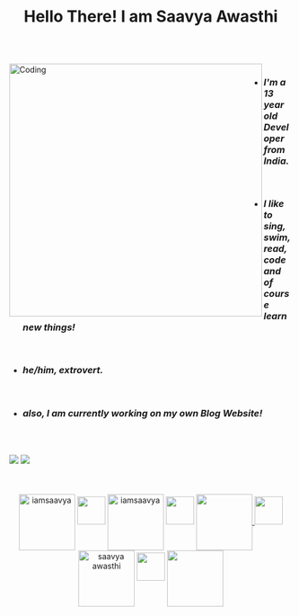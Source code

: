 
<h1 align="center"> Hello There! I am Saavya Awasthi </h1> <br>
<p>
   <br>
  <img align="left" alt="Coding" width="450" src="https://cdn.dribbble.com/users/926537/screenshots/4502924/python-2.gif">
  
<ul>
  <li> <h3 align="left"> <i><b> I'm a 13 year old Developer from India.</b></i> </h3> </li> <br>
  <li> <h3 align="left"> <i><b> I like to sing, swim, read, code and of course learn new things! </b></i> </h3> </li><br>
  <li> <h3 align="left"> <i><b> he/him, extrovert. </b></i> </h3> </li> <br>
  <li> <h3 align="left"> <i><b> also, I am currently working on my own Blog Website! </b></i> </h3> </li> <br>
 <br>
  
</ul>
  
</p>
<div>
<img src="https://github-readme-stats.vercel.app/api/?username=iamsaavya&count_private=true&theme=tokyonight&show_icons=true">
  
<img src="https://github-readme-stats.vercel.app/api/top-langs/?username=iamsaavya&langs_count=5&theme=tokyonight"> 
 <br>
</div> 
<br> <br> <br>
<div align = "center">
<a href="https://twitter.com/iamsaavya_" target="blank"><img align="center" src="https://raw.githubusercontent.com/rahuldkjain/github-profile-readme-generator/master/src/images/icons/Social/twitter.svg" alt="iamsaavya" width="100" /></a>
   <img src="https://upload.wikimedia.org/wikipedia/commons/thumb/3/3a/TransparentPlaceholder.png/120px-TransparentPlaceholder.png" width=50/>
<a href="https://instagram.com/iamsaavya" target="blank"><img align="center" src="https://raw.githubusercontent.com/rahuldkjain/github-profile-readme-generator/master/src/images/icons/Social/instagram.svg" alt="iamsaavya" width="100" /></a>
   <img src="https://upload.wikimedia.org/wikipedia/commons/thumb/3/3a/TransparentPlaceholder.png/120px-TransparentPlaceholder.png" width=50/>
   <a href="https://www.reddit.com/u/SaavyAwasthi"> <img align = "center" src="https://image.flaticon.com/icons/png/512/2111/2111589.png" width=100 /> </a>
   <img src="https://upload.wikimedia.org/wikipedia/commons/thumb/3/3a/TransparentPlaceholder.png/120px-TransparentPlaceholder.png" width=50/>
<a href="https://www.youtube.com/channel/UCfduWtSP1S-cZ7IRZXUcwbQ" target="blank"><img align="center" src="https://raw.githubusercontent.com/rahuldkjain/github-profile-readme-generator/master/src/images/icons/Social/youtube.svg" alt="saavya awasthi" width="100" /></a>
   <img src="https://upload.wikimedia.org/wikipedia/commons/thumb/3/3a/TransparentPlaceholder.png/120px-TransparentPlaceholder.png" width=50/>
<a href="https://mail.google.com/mail/u/0/#inbox?compose=jrjtWvNqdDFJKZlxTnKkwSmQHHtdHZHQGMXgGpjptQzzvTsWdwqknNXtThNKHzFJbzfxRhxH"> <img align="center" src="https://image.flaticon.com/icons/png/512/552/552486.png" width=100/> </a>
   
  </div>
   

